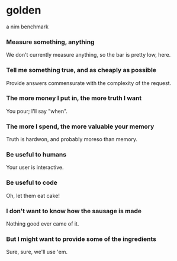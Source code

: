 # golden
a nim benchmark

### Measure something, anything

We don't currently measure anything, so the bar is pretty low, here.

### Tell me something true, and as cheaply as possible

Provide answers commensurate with the complexity of the request.

### The more money I put in, the more truth I want

You pour; I'll say "when".

### The more I spend, the more valuable your memory

Truth is hardwon, and probably moreso than memory.

### Be useful to humans

Your user is interactive.

### Be useful to code

Oh, let them eat cake!

### I don't want to know how the sausage is made

Nothing good ever came of it.

### But I might want to provide some of the ingredients

Sure, sure, we'll use 'em.
